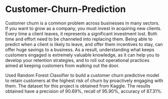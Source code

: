 # Customer-Churn-Prediction

Customer churn is a common problem across businesses in many sectors. If you want to grow as a company, you must invest in acquiring new clients. Every time a client leaves, it represents a significant investment lost. Both time and effort need to be channeled into replacing them. Being able to predict when a client is likely to leave, and offer them incentives to stay, can offer huge savings to a business. 
As a result, understanding what keeps customers engaged is extremely valuable knowledge, as it can help you to develop your retention strategies, and to roll out operational practices aimed at keeping customers from walking out the door.

Used Random Forest Classifier to build a customer churn predictive model to retain customers at the highest risk of churn by proactively engaging with them.
The dataset for this project is obtained from Kaggle.
The results obtained have a precision of 90.69%, recall of 95.90%, accuracy of 87.31%.
